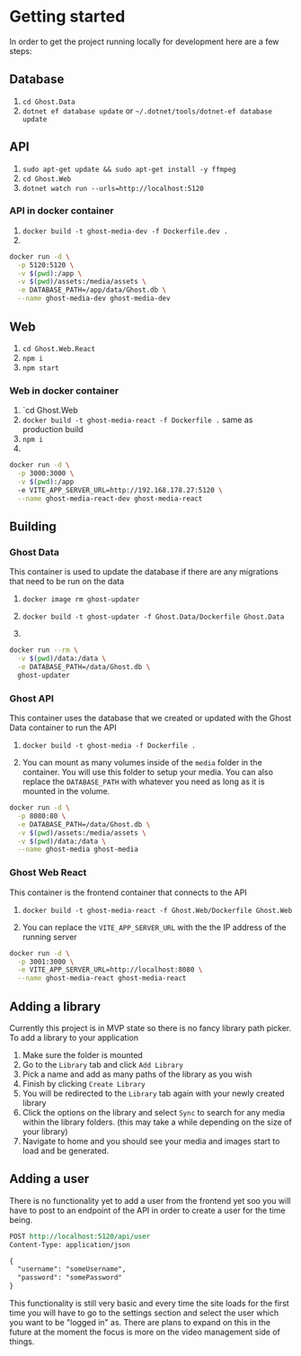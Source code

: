 # Getting started

In order to get the project running locally for development here are a few steps:

## Database

1. `cd Ghost.Data`
1. `dotnet ef database update` or `~/.dotnet/tools/dotnet-ef database update`

## API

1. `sudo apt-get update && sudo apt-get install -y ffmpeg`
1. `cd Ghost.Web`
1. `dotnet watch run --urls=http://localhost:5120`

### API in docker container

1. `docker build -t ghost-media-dev -f Dockerfile.dev .`
1.

```bash
docker run -d \
  -p 5120:5120 \
  -v $(pwd):/app \
  -v $(pwd)/assets:/media/assets \
  -e DATABASE_PATH=/app/data/Ghost.db \
  --name ghost-media-dev ghost-media-dev
```

## Web

1. `cd Ghost.Web.React`
1. `npm i`
1. `npm start`

### Web in docker container

1. `cd Ghost.Web
1. `docker build -t ghost-media-react -f Dockerfile .` same as production build
1. `npm i`
1.

```bash
docker run -d \
  -p 3000:3000 \
  -v $(pwd):/app
  -e VITE_APP_SERVER_URL=http://192.168.178.27:5120 \
  --name ghost-media-react-dev ghost-media-react
```

## Building

### Ghost Data

This container is used to update the database if there are any migrations that need to be run on the data

1. `docker image rm ghost-updater`

1. `docker build -t ghost-updater -f Ghost.Data/Dockerfile Ghost.Data`

1.

```bash
docker run --rm \
  -v $(pwd)/data:/data \
  -e DATABASE_PATH=/data/Ghost.db \
  ghost-updater
```

### Ghost API

This container uses the database that we created or updated with the Ghost Data container to run the API

1. `docker build -t ghost-media -f Dockerfile .`

1. You can mount as many volumes inside of the `media` folder in the container. You will use this folder to setup your media.
   You can also replace the `DATABASE_PATH` with whatever you need as long as it is mounted in the volume.

```bash
docker run -d \
  -p 8080:80 \
  -e DATABASE_PATH=/data/Ghost.db \
  -v $(pwd)/assets:/media/assets \
  -v $(pwd)/data:/data \
  --name ghost-media ghost-media
```

### Ghost Web React

This container is the frontend container that connects to the API

1. `docker build -t ghost-media-react -f Ghost.Web/Dockerfile Ghost.Web`

1. You can replace the `VITE_APP_SERVER_URL` with the the IP address of the running server

```bash
docker run -d \
  -p 3001:3000 \
  -e VITE_APP_SERVER_URL=http://localhost:8080 \
  --name ghost-media-react ghost-media-react
```

## Adding a library

Currently this project is in MVP state so there is no fancy library path picker.
To add a library to your application

1. Make sure the folder is mounted
1. Go to the `Library` tab and click `Add Library`
1. Pick a name and add as many paths of the library as you wish
1. Finish by clicking `Create Library`
1. You will be redirected to the `Library` tab again with your newly created library
1. Click the options on the library and select `Sync` to search for any media within the library folders. (this may take a while depending on the size of your library)
1. Navigate to home and you should see your media and images start to load and be generated.

## Adding a user

There is no functionality yet to add a user from the frontend yet soo you will have to post to an endpoint of the API in order to create a user for the time being.

```rest
POST http://localhost:5120/api/user
Content-Type: application/json

{
  "username": "someUsername",
  "password": "somePassword"
}
```

This functionality is still very basic and every time the site loads for the first time you will have to go to the settings section and select the user which you want to be "logged in" as. There are plans to expand on this in the future at the moment the focus is more on the video management side of things.
